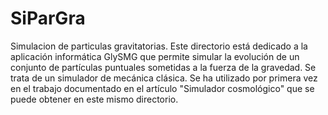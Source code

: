 # SiParGra
Simulacion de particulas gravitatorias.
Este directorio está dedicado a la aplicación informática GlySMG que permite simular la evolución de un conjunto de partículas puntuales sometidas a la fuerza de la gravedad. Se trata de un simulador de mecánica clásica.
Se ha utilizado por primera vez en el trabajo documentado en el artículo "Simulador cosmológico" que se puede obtener en este mismo directorio.

